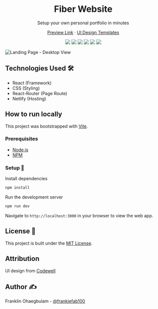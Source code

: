 <div align="center">
 <h1>Fiber Website</h1>
 <p>Setup your own personal portfolio in minutes</p>
<p align="center">
    <a href="https://fiber-ui.netlify.app/">Preview Link</a>
    ·
    <a href="https://github.com/frankiefab100/Web3Collectives/blob/main/public/design">UI Design Templates</a>
</p>

<p>
<img src="https://img.shields.io/badge/React-20232A?style=for-the-badge&logo=react&logoColor=61DAFB">
<img src="https://img.shields.io/badge/JavaScript-323330?style=for-the-badge&logo=javascript&logoColor=F7DF1E">
<img src="https://img.shields.io/badge/CSS3-1572B6?style=for-the-badge&logo=css3&logoColor=white">
<img src="https://img.shields.io/badge/React_Router-CA4245?style=for-the-badge&logo=react-router&logoColor=white">
<img src="https://img.shields.io/badge/npm-CB3837?style=for-the-badge&logo=npm&logoColor=white">
<img src="https://img.shields.io/badge/Netlify-00C7B7?style=for-the-badge&logo=netlify&logoColor=white">
</p>
</div>

![Landing Page - Desktop View](https://user-images.githubusercontent.com/46662771/203664769-8b390edc-f826-4af5-98ac-da9ace620046.jpg)


## Technologies Used 🛠

- React (Framework)
- CSS (Styling)
- React-Router (Page Route)
- Netlify (Hosting)

## How to run locally 

This project was bootstrapped with [Vite](https://vitejs.dev).

### Prerequisites

- [Node.js](https://nodejs.org/)
- [NPM](https://www.npmjs.com/)

### Setup 🚧

Install dependencies

```BASH
npm install
```

Run the development server

```BASH
npm run dev
```

Navigate to `http://localhost:3000` in your browser to view the web app.

## License 📜

This project is built under the [MIT License](./License).

## Attribution

UI design from [Codewell](https://codewell.cc)

## Author ✍

Franklin Ohaegbulam - [@frankiefab100](https://twitter.com/frankiefab100)

